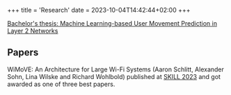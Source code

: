 +++
title = 'Research'
date = 2023-10-04T14:42:44+02:00
+++

[Bachelor's thesis: Machine Learning-based User Movement Prediction in Layer 2 Networks](https://github.com/linaScience/ba)

## Papers

WiMoVE: An Architecture for Large Wi-Fi Systems (Aaron Schlitt, Alexander Sohn, Lina Wilske and Richard Wohlbold) published at [SKILL 2023](https://skill.gi.de/) and got awarded as one of three best papers.

